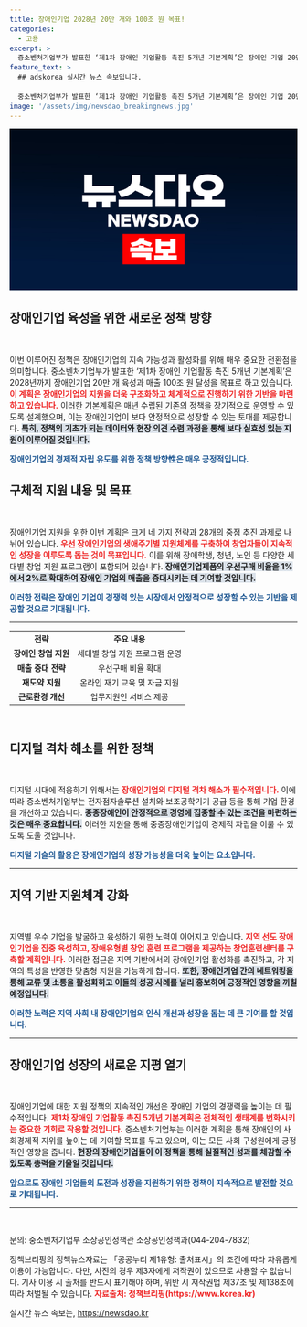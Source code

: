 ```yaml
---
title: 장애인기업 2028년 20만 개와 100조 원 목표!
categories:
  - 고용
excerpt: >
  중소벤처기업부가 발표한 ‘제1차 장애인 기업활동 촉진 5개년 기본계획’은 장애인 기업 20만 개 육성과 매출 100조 원 달성을 목표로 하며, 체계적인 지원 체계를 통해 장애인 경제 활성화를 꾀한다.
feature_text: >
  ## adskorea 실시간 뉴스 속보입니다.

  중소벤처기업부가 발표한 ‘제1차 장애인 기업활동 촉진 5개년 기본계획’은 장애인 기업 20만 개 육성과 매출 100조 원 달성을 목표로 하며, 체계적인 지원 체계를 통해 장애인 경제 활성화를 꾀한다.
image: '/assets/img/newsdao_breakingnews.jpg'
---
```


<p><img src="/assets/img/newsdao_breakingnews.jpg" alt="adskorea 속보" /></p>

<h2 data-ke-size="size26">장애인기업 육성을 위한 새로운 정책 방향</h2>

<p data-ke-size="size16">&nbsp;</p>

<p>이번 이루어진 정책은 장애인기업의 지속 가능성과 활성화를 위해 매우 중요한 전환점을 의미합니다. 중소벤처기업부가 발표한 ‘제1차 장애인 기업활동 촉진 5개년 기본계획’은 2028년까지 장애인기업 20만 개 육성과 매출 100조 원 달성을 목표로 하고 있습니다. <b><span style="color: #ee2323;">이 계획은 장애인기업의 지원을 더욱 구조화하고 체계적으로 진행하기 위한 기반을 마련하고 있습니다.</span></b> 이러한 기본계획은 매년 수립된 기존의 정책을 장기적으로 운영할 수 있도록 설계했으며, 이는 장애인기업이 보다 안정적으로 성장할 수 있는 토대를 제공합니다. <b><span style="background-color: #21538527;">특히, 정책의 기초가 되는 데이터와 현장 의견 수렴 과정을 통해 보다 실효성 있는 지원이 이루어질 것입니다.</span></b></p>

<p><b><span style="color: #1a5490;">장애인기업의 경제적 자립 유도를 위한 정책 방향性은 매우 긍정적입니다.</span></b></p>

<h2 data-ke-size="size26">구체적 지원 내용 및 목표</h2>

<p data-ke-size="size16">&nbsp;</p>

<p>장애인기업 지원을 위한 이번 계획은 크게 네 가지 전략과 28개의 중점 추진 과제로 나뉘어 있습니다. <b><span style="color: #ee2323;">우선 장애인기업의 생애주기별 지원체계를 구축하여 창업자들이 지속적인 성장을 이루도록 돕는 것이 목표입니다.</span></b> 이를 위해 장애학생, 청년, 노인 등 다양한 세대별 창업 지원 프로그램이 포함되어 있습니다. <b><span style="background-color: #21538527;">장애인기업제품의 우선구매 비율을 1%에서 2%로 확대하여 장애인 기업의 매출을 증대시키는 데 기여할 것입니다.</span></b></p>

<p><b><span style="color: #1a5490;">이러한 전략은 장애인 기업이 경쟁력 있는 시장에서 안정적으로 성장할 수 있는 기반을 제공할 것으로 기대됩니다.</span></b></p>

<hr>

<table style="width:100%; border-collapse: collapse;">
<tr>
<th style="text-align: center;"><b>전략</b></th>
<th style="text-align: center;"><b>주요 내용</b></th>
</tr>
<tr>
<td style="text-align: center; height: 17px;"><b>장애인 창업 지원</b></td>
<td style="text-align: center; height: 17px;">세대별 창업 지원 프로그램 운영</td>
</tr>
<tr>
<td style="text-align: center; height: 17px;"><b>매출 증대 전략</b></td>
<td style="text-align: center; height: 17px;">우선구매 비율 확대</td>
</tr>
<tr>
<td style="text-align: center; height: 17px;"><b>재도약 지원</b></td>
<td style="text-align: center; height: 17px;">온라인 재기 교육 및 자금 지원</td>
</tr>
<tr>
<td style="text-align: center; height: 17px;"><b>근로환경 개선</b></td>
<td style="text-align: center; height: 17px;">업무지원인 서비스 제공</td>
</tr>
</table>

<p data-ke-size="size16">&nbsp;</p>

<h2 data-ke-size="size26">디지털 격차 해소를 위한 정책</h2>

<p data-ke-size="size16">&nbsp;</p>

<p>디지털 시대에 적응하기 위해서는 <b><span style="color: #ee2323;">장애인기업의 디지털 격차 해소가 필수적입니다.</span></b> 이에 따라 중소벤처기업부는 전자점자솔루션 설치와 보조공학기기 공급 등을 통해 기업 환경을 개선하고 있습니다. <b><span style="background-color: #21538527;">중증장애인이 안정적으로 경영에 집중할 수 있는 조건을 마련하는 것은 매우 중요합니다.</span></b> 이러한 지원을 통해 중증장애인기업이 경제적 자립을 이룰 수 있도록 도울 것입니다.</p>

<p><b><span style="color: #1a5490;">디지털 기술의 활용은 장애인기업의 성장 가능성을 더욱 높이는 요소입니다.</span></b></p>

<hr>

<h2 data-ke-size="size26">지역 기반 지원체계 강화</h2>

<p data-ke-size="size16">&nbsp;</p>

<p>지역별 우수 기업을 발굴하고 육성하기 위한 노력이 이어지고 있습니다. <b><span style="color: #ee2323;">지역 선도 장애인기업을 집중 육성하고, 장애유형별 창업 훈련 프로그램을 제공하는 창업훈련센터를 구축할 계획입니다.</span></b> 이러한 접근은 지역 기반에서의 장애인기업 활성화를 촉진하고, 각 지역의 특성을 반영한 맞춤형 지원을 가능하게 합니다. <b><span style="background-color: #21538527;">또한, 장애인기업 간의 네트워킹을 통해 교류 및 소통을 활성화하고 이들의 성공 사례를 널리 홍보하여 긍정적인 영향을 끼칠 예정입니다.</span></b></p>

<p><b><span style="color: #1a5490;">이러한 노력은 지역 사회 내 장애인기업의 인식 개선과 성장을 돕는 데 큰 기여를 할 것입니다.</span></b></p>

<hr>

<h2 data-ke-size="size26">장애인기업 성장의 새로운 지평 열기</h2>

<p data-ke-size="size16">&nbsp;</p>

<p>장애인기업에 대한 지원 정책의 지속적인 개선은 장애인 기업의 경쟁력을 높이는 데 필수적입니다. <b><span style="color: #ee2323;">제1차 장애인 기업활동 촉진 5개년 기본계획은 전체적인 생태계를 변화시키는 중요한 기회로 작용할 것입니다.</span></b> 중소벤처기업부는 이러한 계획을 통해 장애인의 사회경제적 지위를 높이는 데 기여할 목표를 두고 있으며, 이는 모든 사회 구성원에게 긍정적인 영향을 줍니다. <b><span style="background-color: #21538527;">현장의 장애인기업들이 이 정책을 통해 실질적인 성과를 체감할 수 있도록 총력을 기울일 것입니다.</span></b></p>

<p><b><span style="color: #1a5490;">앞으로도 장애인 기업들의 도전과 성장을 지원하기 위한 정책이 지속적으로 발전할 것으로 기대됩니다.</span></b></p>

<hr>

<p data-ke-size="size16">&nbsp;</p>

<p>문의: 중소벤처기업부 소상공인정책관 소상공인정책과(044-204-7832) </p>

<p data-ke-size="size16">정책브리핑의 정책뉴스자료는 「공공누리 제1유형: 출처표시」의 조건에 따라 자유롭게 이용이 가능합니다. 다만, 사진의 경우 제3자에게 저작권이 있으므로 사용할 수 없습니다. 기사 이용 시 출처를 반드시 표기해야 하며, 위반 시 저작권법 제37조 및 제138조에 따라 처벌될 수 있습니다. <b><span style="color: #ee2323;">자료출처: 정책브리핑(https://www.korea.kr)</span></b></p>
실시간 뉴스 속보는, <a href="https://newsdao.kr" rel="dofollow">https://newsdao.kr</a>


